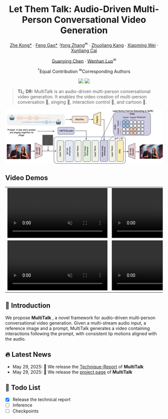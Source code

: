 <div align="center">
<h1>Let Them Talk: Audio-Driven Multi-Person Conversational Video Generation</h1>


[Zhe Kong*](https://scholar.google.com/citations?user=4X3yLwsAAAAJ&hl=zh-CN) · [Feng Gao*](https://scholar.google.com/citations?user=lFkCeoYAAAAJ) ·[Yong Zhang](https://yzhang2016.github.io/)<sup>&#9993;</sup> · [Zhuoliang Kang](https://scholar.google.com/citations?user=W1ZXjMkAAAAJ&hl=en) · [Xiaoming Wei](https://scholar.google.com/citations?user=JXV5yrZxj5MC&hl=zh-CN) · [Xunliang Cai](https://openreview.net/profile?id=~Xunliang_Cai1)  

[Guanying Chen](https://guanyingc.github.io/) · [Wenhan Luo](https://whluo.github.io/)<sup>&#9993;</sup>

<sup>*</sup>Equal Contribution
<sup>&#9993;</sup>Corresponding Authors


<a href='https://meigen-ai.github.io/multi-talk/'><img src='https://img.shields.io/badge/Project-Page-green'></a>
<a href='https://arxiv.org/abs/2505.22647'><img src='https://img.shields.io/badge/Technique-Report-red'></a>
</div>

> **TL; DR:**  MultiTalk is an audio-driven multi-person conversational video generation​​. It enables the video creation of multi-person conversation 💬, singing  🎤,  interaction control 👬, and cartoon 🙊.

<p align="center">
  <img src="assets/pipe.png">
</p>

## Video Demos

<table class="center">
  <td><video src="https://meigen-ai.github.io/multi-talk/videos/realistic/004.mp4" width="320" controls loop autoplay muted></video></td>
  <td><video src="https://meigen-ai.github.io/multi-talk/videos/realistic/001.mp4" width="320" controls loop autoplay muted></video></td>
  <td><video src="https://meigen-ai.github.io/multi-talk/videos/cartoon/003.mp4" width="320" controls loop autoplay muted></video></td>
  <tr>
  <td><video src="https://meigen-ai.github.io/multi-talk/videos/cartoon/001.mp4" width="320" controls loop autoplay muted></video></td>
  <td><video src="https://meigen-ai.github.io/multi-talk/videos/sing/008.mp4" width="320" controls loop autoplay muted></video></td>
  <td><video src="https://meigen-ai.github.io/multi-talk/videos/sing/010.mp4" width="320" controls loop autoplay muted></video></td>
  <tr>
</table >



## 🔆 Introduction

We propose **MultiTalk** , a novel framework for audio-driven multi-person conversational video generation. Given a multi-stream audio input, a reference image and a prompt, MultiTalk generates a video containing interactions following the prompt, with consistent lip motions aligned with the audio.


## 🔥 Latest News

* May 29, 2025: 👋 We release the [Technique-Report](https://arxiv.org/abs/2505.22647) of **MultiTalk** 
* May 29, 2025: 👋 We release the [project page](https://meigen-ai.github.io/multi-talk/) of **MultiTalk** 


## 📑 Todo List

- [x] Release the technical report
- [ ] Inference
- [ ] Checkpoints
